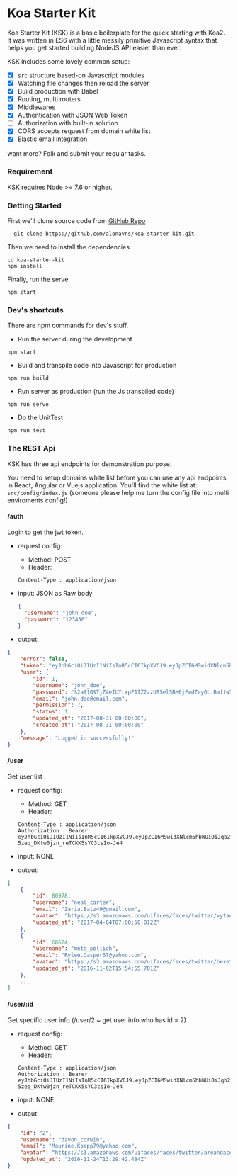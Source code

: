 # Koa Starter Kit

Koa Starter Kit (KSK) is a basic boilerplate for the quick starting with Koa2. It was written in ES6 with a little messily primitive Javascript syntax that helps you get started building NodeJS API easier than ever.

KSK includes some lovely common setup:

- [x] `src` structure based-on Javascript modules
- [x] Watching file changes then reload the server
- [x] Build production with Babel
- [x] Routing, multi routers
- [x] Middlewares
- [x] Authentication with JSON Web Token 
- [ ] Authorization with built-in solution
- [x] CORS accepts request from domain white list
- [x] Elastic email integration

want more? Folk and submit your regular tasks.

### Requirement
KSK requires Node >= 7.6 or higher.

### Getting Started
First we'll clone source code from [GitHub Repo](https://github.com/alonavns/koa-starter-kit.git)

```shell
  git clone https://github.com/alonavns/koa-starter-kit.git
```

Then we need to install the dependencies

```shell
cd koa-starter-kit
npm install
```

Finally, run the serve

```shell
npm start
```

### Dev's shortcuts
There are npm commands for dev's stuff.

- Run the server during the development
```shell
npm start
```

- Build and transpile code into Javascript for production
```shell
npm run build
```

- Run server as production (run the Js transpiled code)
```shell
npm run serve
```

- Do the UnitTest
```shell
npm run test
```

### The REST Api
KSK has three api endpoints for demonstration purpose.

You need to setup domains white list before you can use any api endpoints in React, Angular or Vuejs application.
You'll find the white list at: `src/config/index.js` (someone please help me turn the config file into multi enviroments config!)

#### /auth
Login to get the jwt token.

- request config:
  + Method: POST
  + Header: 
  ```plain-text
  Content-Type : application/json
  ```

- input: JSON as Raw body
  ```json
  {
    "username": "john_doe",
    "password": "123456"
  }
  ```

- output:
```json
{
    "error": false,
    "token": "eyJhbGciOiJIUzI1NiIsInR5cCI6IkpXVCJ9.eyJpZCI6MSwidXNlcm5hbWUiOiJqb2huX2RvZSIsInN0YXR1cyI6MSwidXBkYXRlZF9hdCI6IjIwMTctMDgtMzEgMDA6MDA6MDAiLCJpYXQiOjE1MDQyMDA2Mzd9.lVRnRCNB7-5zeq_DKtw0jzn_reTCKK5sYC3csIo-Je4",
    "user": {
        "id": 1,
        "username": "john_doe",
        "password": "$2a$10$TjZ4eIUYrxpF1IZ2zzU8Sel5BH6jFmdZey0L.Bmftw5apgd44hiHu",
        "email": "john.doe@email.com",
        "permission": 7,
        "status": 1,
        "updated_at": "2017-08-31 00:00:00",
        "created_at": "2017-08-31 00:00:00"
    },
    "message": "Logged in successfully!"
}
```

#### /user
Get user list

- request config:
  + Method: GET
  + Header: 
  ```plain-text
  Content-Type : application/json
  Authorization : Bearer eyJhbGciOiJIUzI1NiIsInR5cCI6IkpXVCJ9.eyJpZCI6MSwidXNlcm5hbWUiOiJqb2huX2RvZSIsInN0YXR1cyI6MSwidXBkYXRlZF9hdCI6IjIwMTctMDgtMzEgMDA6MDA6MDAiLCJpYXQiOjE1MDQyMDA2Mzd9.lVRnRCNB7-5zeq_DKtw0jzn_reTCKK5sYC3csIo-Je4
  ```

- input: NONE

- output:
```json
[
    {
        "id": 80978,
        "username": "neal_carter",
        "email": "Zaria.Batz49@gmail.com",
        "avatar": "https://s3.amazonaws.com/uifaces/faces/twitter/vytautas_a/128.jpg",
        "updated_at": "2017-04-04T07:00:50.812Z"
    },
    {
        "id": 68624,
        "username": "meta_pollich",
        "email": "Rylee.Casper67@yahoo.com",
        "avatar": "https://s3.amazonaws.com/uifaces/faces/twitter/bereto/128.jpg",
        "updated_at": "2016-11-02T15:54:55.781Z"
    },
    ...
]
```

#### /user/:id
Get specific user info (/user/2 ~ get user info who has id = 2)

- request config:
  + Method: GET
  + Header: 
  ```plain-text
  Content-Type : application/json
  Authorization : Bearer eyJhbGciOiJIUzI1NiIsInR5cCI6IkpXVCJ9.eyJpZCI6MSwidXNlcm5hbWUiOiJqb2huX2RvZSIsInN0YXR1cyI6MSwidXBkYXRlZF9hdCI6IjIwMTctMDgtMzEgMDA6MDA6MDAiLCJpYXQiOjE1MDQyMDA2Mzd9.lVRnRCNB7-5zeq_DKtw0jzn_reTCKK5sYC3csIo-Je4
  ```

- input: NONE

- output:
```json
{
    "id": "2",
    "username": "davon_corwin",
    "email": "Maurine.Koepp79@yahoo.com",
    "avatar": "https://s3.amazonaws.com/uifaces/faces/twitter/areandacom/128.jpg",
    "updated_at": "2016-11-24T13:29:42.484Z"
}
```